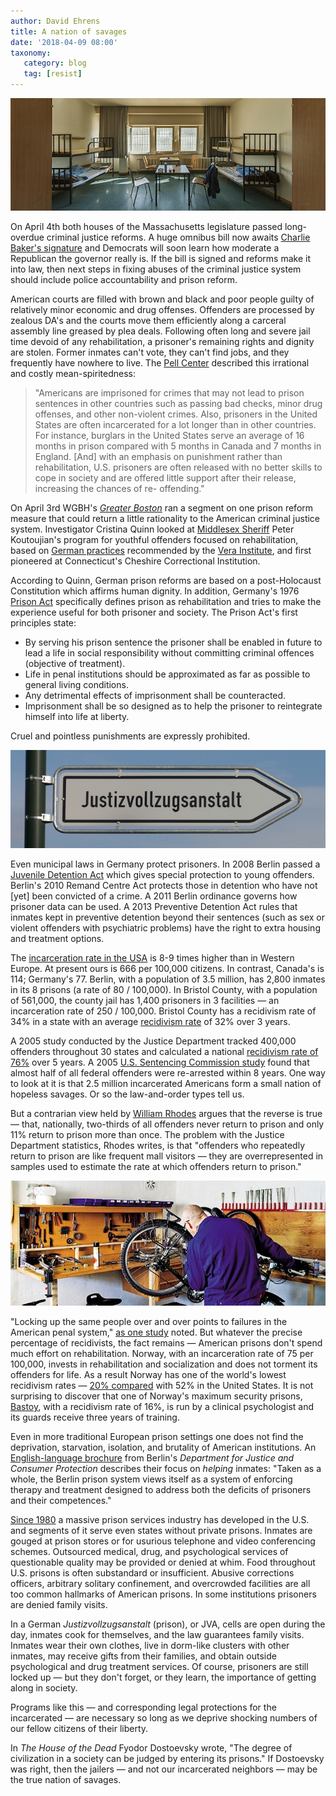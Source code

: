 ```yaml
---
author: David Ehrens
title: A nation of savages
date: '2018-04-09 08:00'
taxonomy:
   category: blog
   tag: [resist]
---
```


![](space.jpg)

On April 4th both houses of the Massachusetts legislature passed long-overdue criminal justice reforms. A huge omnibus bill now awaits [Charlie Baker's signature](https://www.bostonglobe.com/metro/2018/04/04/mass-legislature-sending-charlie-baker-sweeping-criminal-justice-bill/BY4Mn0UquTPlueh3G45pRJ/story.html) and Democrats will soon learn how moderate a Republican the governor really is. If the bill is signed and reforms make it into law, then next steps in fixing abuses of the criminal justice system should include police accountability and prison reform.

American courts are filled with brown and black and poor people guilty of relatively minor economic and drug offenses. Offenders are processed by zealous DA's and the courts move them efficiently along a carceral assembly line greased by plea deals. Following often long and severe jail time devoid of any rehabilitation, a prisoner's remaining rights and dignity are stolen. Former inmates can't vote, they can't find jobs, and they frequently have nowhere to live. The [Pell Center](http://www.salve.edu/sites/default/files/filesfield/documents/Incarceration_and_Recidivism.pdf) described this irrational and costly mean-spiritedness:

> "Americans are imprisoned for crimes that may not lead to prison sentences in other countries such as passing bad checks, minor drug offenses, and other non-violent crimes. Also, prisoners in the United States are often incarcerated for a lot longer than in other countries. For instance, burglars in the United States serve an average of 16 months in prison compared with 5 months in Canada and 7 months in England. [And] with an emphasis on punishment rather than rehabilitation, U.S. prisoners are often released with no better skills to cope in society and are offered little support after their release, increasing the chances of re- offending." 

On April 3rd WGBH's *[Greater Boston](https://video.wgbh.org/video/3011103990/)* ran a segment on one prison reform measure that could return a little rationality to the American criminal justice system. Investigator Cristina Quinn looked at [Middlesex Sheriff](https://www.bostonglobe.com/metro/2017/01/14/cullen/f2LHphze5TG3pZVpzBYjUN/story.html) Peter Koutoujian's program for youthful offenders focused on rehabilitation, based on [German practices](https://www.themarshallproject.org/2015/06/19/how-germany-treats-juveniles#.XW879dpTG) recommended by the [Vera Institute](https://www.vera.org/massachusetts), and first pioneered at Connecticut's Cheshire Correctional Institution.

According to Quinn, German prison reforms are based on a post-Holocaust Constitution which affirms human dignity. In addition, Germany's 1976 [Prison Act](https://www.gesetze-im-internet.de/englisch_stvollzg/englisch_stvollzg.pdf) specifically defines prison as rehabilitation and tries to make the experience useful for both prisoner and society. The Prison Act's first principles state:

- By serving his prison sentence the prisoner shall be enabled in future to lead a life in social responsibility without committing criminal offences (objective of treatment).
- Life in penal institutions should be approximated as far as possible to general living conditions.
- Any detrimental effects of imprisonment shall be counteracted.
- Imprisonment shall be so designed as to help the prisoner to reintegrate himself into life at liberty.

Cruel and pointless punishments are expressly prohibited.

![](jva.jpg)

Even municipal laws in Germany protect prisoners. In 2008 Berlin passed a [Juvenile Detention Act](https://www.berlin.de/justizvollzug/_assets/senjustv/sonstiges/broschuere-justizvollzug-englisch.pdf) which gives special protection to young offenders. Berlin's 2010 Remand Centre Act protects those in detention who have not [yet] been convicted of a crime. A 2011 Berlin ordinance governs how prisoner data can be used. A 2013 Preventive Detention Act rules that inmates kept in preventive detention beyond their sentences (such as sex or violent offenders with psychiatric problems) have the right to extra housing and treatment options.

The [incarceration rate in the USA](http://www.prisonstudies.org/highest-to-lowest/prison_population_rate?field_region_taxonomy_tid=22) is 8-9 times higher than in Western Europe. At present ours is 666 per 100,000 citizens. In contrast, Canada's is 114; Germany's 77. Berlin, with a population of 3.5 million, has 2,800 inmates in its 8 prisons (a rate of 80 / 100,000). In Bristol County, with a population of 561,000, the county jail has 1,400 prisoners in 3 facilities — an incarceration rate of 250 / 100,000. Bristol County has a recidivism rate of 34% in a state with an average [recidivism rate](https://www.mass.gov/files/documents/2017/10/16/Recidivism_Rates_2013_Releases_3Year.pdf) of 32% over 3 years.

A 2005 study conducted by the Justice Department tracked 400,000 offenders throughout 30 states and calculated a national [recidivism rate of 76%](https://www.bjs.gov/content/pub/pdf/rprts05p0510_st.pdf) over 5 years. A 2005 [U.S. Sentencing Commission study](https://www.ussc.gov/about/news/press-releases/march-9-2016) found that almost half of all federal offenders were re-arrested within 8 years. One way to look at it is that 2.5 million incarcerated Americans form a small nation of hopeless savages. Or so the law-and-order types tell us.

But a contrarian view held by [William Rhodes](http://blogs.lse.ac.uk/usappblog/2014/10/17/american-prisons-are-not-a-revolving-door-most-released-offenders-never-return/) argues that the reverse is true — that, nationally, two-thirds of all offenders never return to prison and only 11% return to prison more than once. The problem with the Justice Department statistics, Rhodes writes, is that "offenders who repeatedly return to prison are like frequent mall visitors — they are overrepresented in samples used to estimate the rate at which offenders return to prison."

![](bastoy.jpg)

"Locking up the same people over and over points to failures in the American penal system," [as one study](http://www.salve.edu/sites/default/files/filesfield/documents/Incarceration_and_Recidivism.pdf) noted. But whatever the precise percentage of recidivists, the fact remains — American prisons don't spend much effort on rehabilitation. Norway, with an incarceration rate of 75 per 100,000, invests in rehabilitation and socialization and does not torment its offenders for life. As a result Norway has one of the world's lowest recidivism rates — [20% compared](http://www.salve.edu/sites/default/files/filesfield/documents/Incarceration_and_Recidivism.pdf) with 52% in the United States. It is not surprising to discover that one of Norway's maximum security prisons, [Bastoy](https://www.theguardian.com/society/2013/feb/25/norwegian-prison-inmates-treated-like-people), with a recidivism rate of 16%, is run by a clinical psychologist and its guards receive three years of training.

Even in more traditional European prison settings one does not find the deprivation, starvation, isolation, and brutality of American institutions. An [English-language brochure](https://www.berlin.de/justizvollzug/_assets/senjustv/sonstiges/broschuere-justizvollzug-englisch.pdf) from Berlin's *Department for Justice and Consumer Protection* describes their focus on *helping* inmates: "Taken as a whole, the Berlin prison system views it­self as a system of enforcing therapy and treatment designed to address both the deficits of prisoners and their competences."

[Since 1980](https://www.prisonlegalnews.org/news/2012/jan/15/the-societal-impact-of-the-prison-industrial-complex-or-incarceration-for-fun-and-profitmostly-profit/) a massive prison services industry has developed in the U.S. and segments of it serve even states without private prisons. Inmates are gouged at prison stores or for usurious telephone and video conferencing schemes. Outsourced medical, drug, and psychological services of questionable quality may be provided or denied at whim. Food throughout U.S. prisons is often substandard or insufficient. Abusive corrections officers, arbitrary solitary confinement, and overcrowded facilities are all too common hallmarks of American prisons. In some institutions prisoners are denied family visits.

In a German *Justizvollzugsanstalt* (prison), or JVA, cells are open during the day, inmates cook for themselves, and the law guarantees family visits. Inmates wear their own clothes, live in dorm-like clusters with other inmates, may receive gifts from their families, and obtain outside psychological and drug treatment services. Of course, prisoners are still locked up — but they don't forget, or they learn, the importance of getting along in society.

Programs like this — and corresponding legal protections for the incarcerated — are necessary so long as we deprive shocking numbers of our fellow citizens of their liberty.

In *The House of the Dead* Fyodor Dostoevsky wrote, "The degree of civilization in a society can be judged by entering its prisons." If Dostoevsky was right, then the jailers — and not our incarcerated neighbors — may be the true nation of savages.

